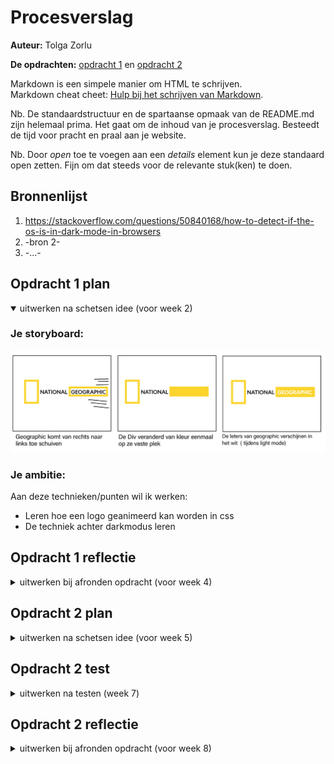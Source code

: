 # Procesverslag
**Auteur:** Tolga Zorlu

**De opdrachten:** [opdracht 1](https://tolgazz.github.io/FvD/opdracht1/index.html) en [opdracht 2](opdracht2/index.html)


Markdown is een simpele manier om HTML te schrijven.  
Markdown cheat cheet: [Hulp bij het schrijven van Markdown](https://github.com/adam-p/markdown-here/wiki/Markdown-Cheatsheet).

Nb. De standaardstructuur en de spartaanse opmaak van de README.md zijn helemaal prima. Het gaat om de inhoud van je procesverslag. Besteedt de tijd voor pracht en praal aan je website.

Nb. Door *open* toe te voegen aan een *details* element kun je deze standaard open zetten. Fijn om dat steeds voor de relevante stuk(ken) te doen.



## Bronnenlijst
  1. https://stackoverflow.com/questions/50840168/how-to-detect-if-the-os-is-in-dark-mode-in-browsers
  2. -bron 2-
  3. -...-



## Opdracht 1 plan

<details open>
  <summary>uitwerken na schetsen idee (voor week 2)</summary>


  ### Je storyboard:
  <img src="readme-images/storyboard.png" width="575px" alt="storyboard voor opdracht 1">


  ### Je ambitie: 
  Aan deze technieken/punten wil ik werken:
  - Leren hoe een logo geanimeerd kan worden in css
  - De techniek achter darkmodus leren
 
</details>



## Opdracht 1 reflectie

<details>
  <summary>uitwerken bij afronden opdracht (voor week 4)</summary>


  ### Je uitkomst - karakteristiek screenshot(s):
  <img src="readme-images/ginggoed.png" width="575px" alt="uitomst opdracht 1">


  ### Dit ging goed/Heb ik geleerd: 
  Korte omschrijving met plaatje(s)
  Ik heb geleerd dat je hoe je in puur css kan animeren. Ik wist hiervoor ook niet hoe je darkthemes moest maken, na wat onderzoeken bleek het simpeler dan dat ik had verwacht.

  <img src="readme-images/ginggoed.png" width="475px" alt="top">


  ### Dit was lastig/Is niet gelukt:
  Korte omschrijving met plaatje(s)

  Ik moest meerdere animaties toevoegen aan het zelfde object, ik raakte ergens in de war en dacht dat ik steeds een ander object eromheen moest aanspreken om het te laten werken. Bleek dat het ook werkt als ik een , zet en animation delays gebruik.

  <img src="readme-images/gingfout.png" width="475px" alt="bummer">
</details>



## Opdracht 2 plan

<details>
  <summary>uitwerken na schetsen idee (voor week 5)</summary>


  ### Je ontwerp:
  <img src="readme-images/dummy-plaatje.svg" width="375px" alt="ontwerp opdracht 2">


  ### Je ambitie: 
  Aan deze technieken/punten wil ik werken:
  - punt 1
  - punt 2
  - nog een punt
  - ...
</details>



## Opdracht 2 test

<details>
  <summary>uitwerken na testen (week 7)</summary>

  Neem minimaal 5 bevindingen op:



  ### Bevinding 1:
  Omschrijving van wat er nog niet orde was (tekst en afbeeding(en)).

  #### oplossing:
  Beschrijving hoe je het hebt hebt opgelost of als het niet gelukt is hoe je het zou oplossen (tekst en afbeeding(en)).



  ### Bevinding 2:
  Omschrijving van wat er nog niet orde was (tekst en afbeeding(en)).

  #### oplossing:
  Beschrijving hoe je het hebt hebt opgelost of als het niet gelukt is hoe je het zou oplossen (tekst en afbeeding(en)).



  ### Bevinding 3:
  ...
</details>



## Opdracht 2 reflectie

<details>
  <summary>uitwerken bij afronden opdracht (voor week 8)</summary>

  ### Je uitkomst - karakteristiek screenshot(s):
  <img src="readme-images/dummy-plaatje.svg" width="375px" alt="uitkomst opdracht 2">


  ### Dit ging goed/Heb ik geleerd: 
  Korte omschrijving met plaatje(s)

  <img src="readme-images/dummy-plaatje.svg" width="375px" alt="top">


  ### Dit was lastig/Is niet gelukt:
  Korte omschrijving met plaatje(s)

  <img src="readme-images/dummy-plaatje.svg" width="375px" alt="bummer">
</details>
